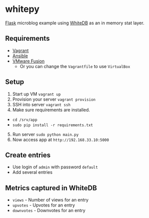 # whitepy

[Flask](http://flask.pocoo.org) microblog example using [WhiteDB](http://whitedb.org) as an in memory stat layer.

## Requirements

* [Vagrant](http://vagrantup.com)
* [Ansible](http://ansibleworks.com)
* [VMware Fusion](http://www.vmware.com/products/fusion/)
  * Or you can change the `Vagrantfile` to use `VirtualBox`

## Setup

1. Start up VM `vagrant up`
2. Provision your server `vagrant provision`
3. SSH into server `vagrant ssh`
4. Make sure requirements are installed.
  * `cd /srv/app`
  * `sudo pip install -r requirements.txt`
5. Run server `sudo python main.py`
6. Now access app at `http://192.168.33.10:5000`

## Create entries

* Use login of `admin` with password `default`
* Add several entries

## Metrics captured in WhiteDB

* `views` - Number of views for an entry
* `upvotes` - Upvotes for an entry
* `downvotes` - Downvotes for an entry
